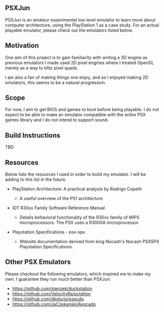 ﻿## PSXJun

PSXJun is an amateur experimental low level emulator to learn more about computer architecture, using the PlayStation 1 as a case study. For an actual playable emulator, please check out the emulators listed below.

## Motivation

One aim of this project is to gain familiarity with writing a 3D engine as previous emulators I made used 2D pixel engines where I treated OpenGL merely as a way to blitz pixel quads.

I am also a fan of making things one enjoy, and as I enjoyed making 2D emulators, this seems to be a natural progression.

## Scope 

For now, I aim to get BIOS and games to boot before being playable. I do not expect to be able to make an emulator compatible with the entire PSX games library and I do not intend to support sound. 

## Build Instructions

TBD

## Resources

Below lists the resources I used in order to build my emulator. I will be adding to this list in the future.

* PlayStation Architecture: A practical analysis by Rodrigo Copetti
	* A useful overview of the PS1 architecture
		
* IDT R30xx Family Software Reference Manual
	* Details behavioral functionality of the R30xx family of MIPS microprocessors. The PSX uses a R3000A microprocessor.

* Playstation Specifications - psx-spx
  * Website documentation derived from king Nocash's Nocash PSXSPX Playstation Specifications. 

## Other PSX Emulators

Please checkout the following emulators, which inspired me to make my own. I guarantee they run much better than PSXJun:

* https://github.com/stenzek/duckstation
* https://github.com/VelocityRa/pctation
* https://github.com/dkoluris/pseudo
* https://github.com/JaCzekanski/Avocado

